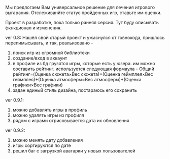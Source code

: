 Мы предлогаем Вам универсальное решение для лечения игрового выгарания.
Отслеживанйте статус пройденных игр, ставьте им оценки.

Проект в разработке, пока только ранняя серсия. Тут буду описывать фкнкционал и изменения.

ver 0.8:
Нашёл свой старый проект и ужаснулся от говнокода, пришлось перепимысывать, и так, реальизовано - 
1) поиск игр из огромной библиотеки
2) создание/вход в аккаунт
3) в профиле из бд грузятся игры, которые есть у юзера. им можно составить рейтинг. используется следующая формаула - Общий рейтинг=(Оценка сюжета×Вес сюжета)+(Оценка геймплея×Вес геймплея)+(Оценка атмосферы×Вес атмосферы)+(Оценка графики×Вес графики)
4) задан единый стиль дизайна, постараюсь его сохранить

ver 0.9.1:
1) можно добавлять игры в профиль
2) можно удалять игры из профиля
3) рядом с играми отрисовывается дата их обновления

ver 0.9.2:
1) можно менять дату добавления
2) игры сортируются по дате
3) решил баг с загрузкой аватарки у новых пользователей
